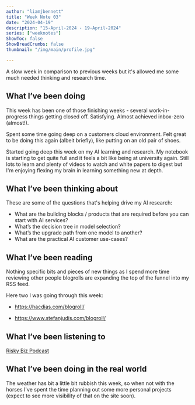 ```yaml
---
author: "liamjbennett"
title: "Week Note 03"
date: "2024-04-19"
description: "15-April-2024 - 19-April-2024"
series: ["weeknotes"]
ShowToc: false
ShowBreadCrumbs: false
thumbnail: "/img/main/profile.jpg"

---
```


A slow week in comparison to previous weeks but it's allowed me some much needed thinking and research time.

## What I’ve been doing

This week has been one of those finishing weeks - several work-in-progress things getting closed off. Satisfying. Almost achieved inbox-zero (almost!).

Spent some time going deep on a customers cloud environment. Felt great to be doing this again (albeit briefly), like putting on an old pair of shoes.

Started going deep this week on my AI learning and research. My notebook is starting to get quite full and it feels a bit like being at university again. Still lots to learn and plenty of videos to watch and white papers to digest but I'm enjoying flexing my brain in learning something new at depth.

## What I’ve been thinking about

These are some of the questions that's helping drive my AI research:

* What are the building blocks / products that are required before you can start with AI services?
* What’s the decision tree in model selection?
* What’s the upgrade path from one model to another? 
* What are the practical AI customer use-cases?

## What I’ve been reading

Nothing specific bits and pieces of new things as I spend more time reviewing other people blogrolls are expanding the top of the funnel into my RSS feed.

Here two I was going through this week:

* https://hacdias.com/blogroll/

* https://www.stefanjudis.com/blogroll/


## What I’ve been listening to

[Risky Biz Podcast](https://risky.biz/)

## What I’ve been doing in the real world

The weather has bit a little bit rubbish this week, so when not with the horses I've spent the time planning out some more personal projects (expect to see more visibility of that on the site soon).

